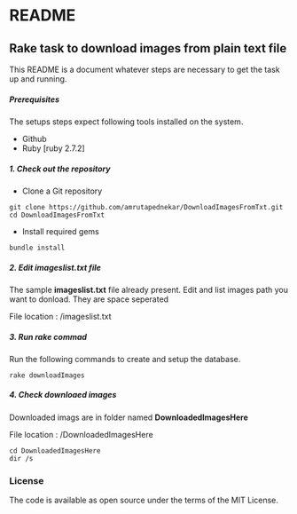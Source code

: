 # README 
## Rake task to download images from plain text file

This README is a  document whatever steps are necessary to get 
the task up and running.

##### Prerequisites

The setups steps expect following tools installed on the system.

- Github
- Ruby [ruby 2.7.2]

##### 1. Check out the repository

- Clone a Git repository
```
git clone https://github.com/amrutapednekar/DownloadImagesFromTxt.git
cd DownloadImagesFromTxt
```
- Install required gems
```
bundle install
```

##### 2. Edit imageslist.txt file

The sample **imageslist.txt** file already present. Edit and list images path you want to donload. They are space seperated

 File location : /imageslist.txt


##### 3. Run rake commad

Run the following commands to create and setup the database.

```
rake downloadImages 
```

##### 4. Check downloaed images 

Downloaded imags are in folder named **DownloadedImagesHere**

 File location : /DownloadedImagesHere

 ```
cd DownloadedImagesHere
dir /s
```

### License ####
The code is available as open source under the terms of the MIT License.
